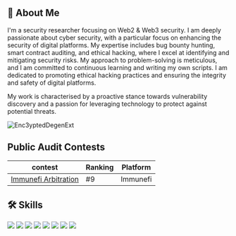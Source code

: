 

## 🚀 About Me
I'm a security researcher focusing on Web2 & Web3 security. I am deeply passionate about cyber security, with a particular focus on enhancing the security of digital platforms. My expertise includes bug bounty hunting, smart contract auditing, and ethical hacking, where I excel at identifying and mitigating security risks. My approach to problem-solving is meticulous, and I am committed to continuous learning and writing my own scripts. I am dedicated to promoting ethical hacking practices and ensuring the integrity and safety of digital platforms. 

My work is characterised by a proactive stance towards vulnerability discovery and a passion for leveraging technology to protect against potential threats.
<p align="left"> <img src="https://komarev.com/ghpvc/?username=Enc3yptedDegenExt&label=Profile%20views&color=0e75b6&style=flat" alt="Enc3yptedDegenExt" /> </p>


## Public Audit Contests

|contest             |Ranking             |Platform             |
|--------------------|--------------------|--------------------|
|[Immunefi Arbitration](https://immunefi.com/audit-competition/immunefiarbitration-boost/leaderboard/#top)|#9  |Immunefi|


## 🛠 Skills


![](https://img.shields.io/badge/HTML5-E34F26?style=for-the-badge&logo=html5&logoColor=white)
![](https://img.shields.io/badge/Tailwind_CSS-38B2AC?style=for-the-badge&logo=tailwind-css&logoColor=white)
![](https://img.shields.io/badge/JavaScript-323330?style=for-the-badge&logo=javascript&logoColor=F7DF1E)
![](https://img.shields.io/badge/Rust-black?style=for-the-badge&logo=rust&logoColor=#E57324)
![](https://img.shields.io/badge/Shell_Script-121011?style=for-the-badge&logo=gnu-bash&logoColor=white)
![](https://img.shields.io/badge/Kali_Linux-557C94?style=for-the-badge&logo=kali-linux&logoColor=white)
![](https://img.shields.io/badge/Linux-FCC624?style=for-the-badge&logo=linux&logoColor=black)
![](https://img.shields.io/badge/Solidity-e6e6e6?style=for-the-badge&logo=solidity&logoColor=black)



